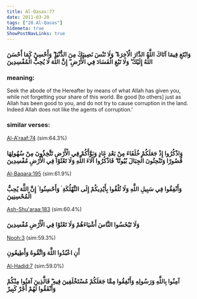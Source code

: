 ```yaml
---
title: Al-Qasas:77
date: 2011-03-20
tags: ["28.Al-Qasas"]
hidemeta: true 
ShowPostNavLinks: true 
---
```

### وَابْتَغِ فِيمَا آتَاكَ اللَّهُ الدَّارَ الْآخِرَةَ ۖ وَلَا تَنْسَ نَصِيبَكَ مِنَ الدُّنْيَا ۖ وَأَحْسِنْ كَمَا أَحْسَنَ اللَّهُ إِلَيْكَ ۖ وَلَا تَبْغِ الْفَسَادَ فِي الْأَرْضِ ۖ إِنَّ اللَّهَ لَا يُحِبُّ الْمُفْسِدِينَ
### meaning: 
Seek the abode of the Hereafter by means of what Allah has given you, while not forgetting your share of this world. Be good [to others] just as Allah has been good to you, and do not try to cause corruption in the land. Indeed Allah does not like the agents of corruption.’
### similar verses: 

[Al-A'raaf:74](/7/74) (sim:64.3%)

### وَاذْكُرُوا إِذْ جَعَلَكُمْ خُلَفَاءَ مِنْ بَعْدِ عَادٍ وَبَوَّأَكُمْ فِي الْأَرْضِ تَتَّخِذُونَ مِنْ سُهُولِهَا قُصُورًا وَتَنْحِتُونَ الْجِبَالَ بُيُوتًا ۖ فَاذْكُرُوا آلَاءَ اللَّهِ وَلَا تَعْثَوْا فِي الْأَرْضِ مُفْسِدِينَ

[Al-Baqara:195](/2/195) (sim:61.9%)

### وَأَنْفِقُوا فِي سَبِيلِ اللَّهِ وَلَا تُلْقُوا بِأَيْدِيكُمْ إِلَى التَّهْلُكَةِ ۛ وَأَحْسِنُوا ۛ إِنَّ اللَّهَ يُحِبُّ الْمُحْسِنِينَ

[Ash-Shu'araa:183](/26/183) (sim:60.4%)

### وَلَا تَبْخَسُوا النَّاسَ أَشْيَاءَهُمْ وَلَا تَعْثَوْا فِي الْأَرْضِ مُفْسِدِينَ

[Nooh:3](/71/3) (sim:59.3%)

### أَنِ اعْبُدُوا اللَّهَ وَاتَّقُوهُ وَأَطِيعُونِ

[Al-Hadid:7](/57/7) (sim:59.0%)

### آمِنُوا بِاللَّهِ وَرَسُولِهِ وَأَنْفِقُوا مِمَّا جَعَلَكُمْ مُسْتَخْلَفِينَ فِيهِ ۖ فَالَّذِينَ آمَنُوا مِنْكُمْ وَأَنْفَقُوا لَهُمْ أَجْرٌ كَبِيرٌ
